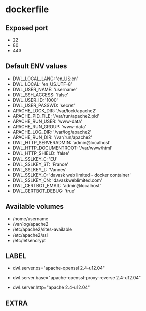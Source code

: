 # dockerfile

## Exposed port

- 22
- 80
- 443
## Default ENV values

- DWL_LOCAL_LANG: 'en_US:en'
- DWL_LOCAL: 'en_US.UTF-8'
- DWL_USER_NAME: 'username'
- DWL_SSH_ACCESS: 'false'
- DWL_USER_ID: '1000'
- DWL_USER_PASSWD: 'secret'
- APACHE_LOCK_DIR: '/var/lock/apache2'
- APACHE_PID_FILE: '/var/run/apache2.pid'
- APACHE_RUN_USER: 'www-data'
- APACHE_RUN_GROUP: 'www-data'
- APACHE_LOG_DIR: '/var/log/apache2'
- APACHE_RUN_DIR: '/var/run/apache2'
- DWL_HTTP_SERVERADMIN: 'admin@localhost'
- DWL_HTTP_DOCUMENTROOT: '/var/www/html'
- DWL_HTTP_SHIELD: 'false'
- DWL_SSLKEY_C: 'EU'
- DWL_SSLKEY_ST: 'France'
- DWL_SSLKEY_L: 'Vannes'
- DWL_SSLKEY_O: 'davask web limited - docker container'
- DWL_SSLKEY_CN: 'davaskweblimited.com'
- DWL_CERTBOT_EMAIL: 'admin@localhost'
- DWL_CERTBOT_DEBUG: 'true'
## Available volumes

- /home/username
- /var/log/apache2
- /etc/apache2/sites-available
- /etc/apache2/ssl
- /etc/letsencrypt
## LABEL

- dwl.server.os="apache-openssl 2.4-u12.04"

- dwl.server.base="apache-openssl-proxy-reverse 2.4-u12.04"

- dwl.server.http="apache 2.4-u12.04"

## EXTRA

